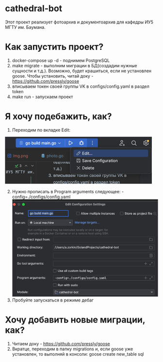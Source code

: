 # cathedral-bot
Этот проект реализует фотоархив и документоархив для кафедры ИУ5 МГТУ им. Баумана.

# Как запустить проект?
1. docker-compose up -d - поднимем PostgreSQL
2. make migrate - выполним миграции в БД(создадим нужные сущности и т.д.). 
Возможно, будет крашиться, если не установлен goose. Чтобы установить, читай доку - https://github.com/pressly/goose
3. вписываем токен своей группы VK в configs/config.yaml в раздел token
4. make run - запускаем проект

# Я хочу подебажить, как?
1. Переходим по вкладке Edit:

![настройка](assets/img_1.png)

2. Нужно прописать в Program arguments cледующее: -config=./configs/config.yaml
![Фото настроек запуска](assets/img.png)
3. Пробуйте запускаться в режиме дебаг

# Хочу добавить новые миграции, как?
1. Читаем доку - https://github.com/pressly/goose
2. Вкратце, переходим в папку migrations и, если goose уже установлен, то выполняй в консоли: goose create new_table sql